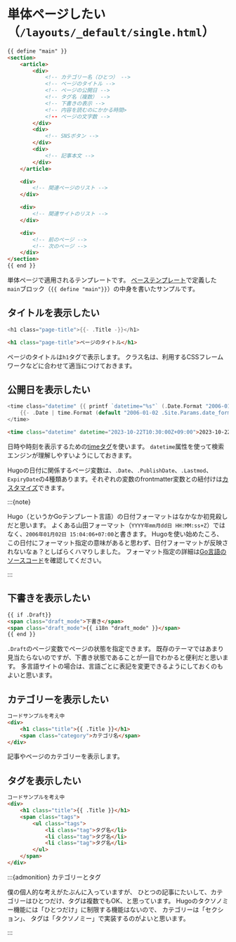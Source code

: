 # 単体ページしたい（``/layouts/_default/single.html``）

```html
{{ define "main" }}
<section>
    <article>
        <div>
            <!-- カテゴリー名（ひとつ） -->
            <!-- ページのタイトル -->
            <!-- ページの公開日 -->
            <!-- タグ名（複数） -->
            <!-- 下書きの表示 -->
            <!-- 内容を読むのにかかる時間>
            <!-- ページの文字数 -->
        </div>
        <div>
            <!-- SNSボタン -->
        </div>
        <div>
            <!-- 記事本文 -->
        </div>
    </article>

    <div>
        <!-- 関連ページのリスト -->
    </div>

    <div>
        <!-- 関連サイトのリスト -->
    </div>

    <div>
        <!-- 前のページ -->
        <!-- 次のページ -->
    </div>
</section>
{{ end }}
```

単体ページで適用されるテンプレートです。
[ベーステンプレート](./hugo-layouts-baseof.md)で定義した``main``ブロック（``{{ define "main"}}``）の中身を書いたサンプルです。

## タイトルを表示したい

```go
<h1 class="page-title">{{- .Title -}}</h1>
```

```html
<h1 class="page-title">ページのタイトル</h1>
```

ページのタイトルは``h1``タグで表示します。
クラス名は、利用するCSSフレームワークなどに合わせて適当につけておきます。

## 公開日を表示したい

```go
<time class="datetime" {{ printf `datetime="%s"` (.Date.Format "2006-01-02T15:04:05Z07:00") | safeHTMLAttr }} >
    {{- .Date | time.Format (default "2006-01-02 .Site.Params.date_format) -}}
</time>
```

```html
<time class="datetime" datetime="2023-10-22T10:30:00Z+09:00">2023-10-22</time>
```

日時や時刻を表示するための[timeタグ](https://developer.mozilla.org/ja/docs/Web/HTML/Element/time)を使います。
``datetime``属性を使って検索エンジンが理解しやすいようにしておきます。

Hugoの日付に関係するページ変数は、``.Date``、``.PublishDate``、``.Lastmod``、``ExpiryDate``の4種類あります。それぞれの変数のfrontmatter変数との紐付けは[カスタマイズ](https://gohugo.io/getting-started/configuration/#configure-dates)できます。

:::{note}

Hugo（というかGoテンプレート言語）の日付フォーマットはなかなか初見殺しだと思います。
よくある山田フォーマット（``YYYY年mm月dd日 HH:MM:ss+Z``）ではなく、``2006年01月02日 15:04:06+07:00``と書きます。
Hugoを使い始めたころ、この日付にフォーマット指定の意味があると思わず、日付フォーマットが反映されないなぁ？としばらくハマりしました。
フォーマット指定の詳細は[Go言語のソースコード](https://github.com/golang/go/blob/master/src/time/format.go)を確認してください。

:::

## 下書きを表示したい

```html
{{ if .Draft}}
<span class="draft_mode">下書き</span>
<span class="draft_mode">{{ i18n "draft_mode" }}</span>
{{ end }}
```

``.Draft``のページ変数でページの状態を指定できます。
既存のテーマではあまり見当たらないのですが、下書き状態であることが一目でわかると便利だと思います。
多言語サイトの場合は、言語ごとに表記を変更できるようにしておくのもよいと思います。

## カテゴリーを表示したい

```html
コードサンプルを考え中
<div>
    <h1 class="title">{{ .Title }}</h1>
    <span class="category">カテゴリ名</span>
</div>
```

記事やページのカテゴリーを表示します。

## タグを表示したい

```html
コードサンプルを考え中
<div>
    <h1 class="title">{{ .Title }}</h1>
    <span class="tags">
        <ul class="tags">
            <li class="tag">タグ名</li>
            <li class="tag">タグ名</li>
            <li class="tag">タグ名</li>
        </ul>
    </span>
</div>
```

:::{admonition} カテゴリーとタグ

僕の個人的な考えがたぶんに入っていますが、
ひとつの記事にたいして、カテゴリーはひとつだけ、タグは複数でもOK、と思っています。
Hugoのタクソノミー機能には「ひとつだけ」に制限する機能はないので、
カテゴリーは「セクション」、
タグは「タクソノミー」で実装するのがよいと思います。

:::
